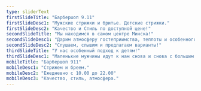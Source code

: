 ```yaml
---
type: sliderText
firstSlideTitle: "Барбершоп 9.11"
firstSlideDesc1: "Мужские стрижки и бритье. Детские стрижки."
firstSlideDesc2: "Качество и Стиль по доступной цене!"
secondSlideTitle: "Мы находимся в самом центре Минска!"
secondSlideDesc1: "Дарим атмосферу гостеприимства, теплоты и особенного подхода к каждому гостю."
secondSlideDesc2: "Слушаем, слышим и предлагаем варианты!"
thirdSlideTitle: "У нас особенный подход к детям!"
thirdSlideDesc1: "Маленькие мужчины идут к нам снова и снова с большим удовольствием!"
mobileTitle: "Барбершоп 911"
mobileDesc1: "Стрижем и бреем."
mobileDesc2: "Ежедневно с 10.00 до 22.00"
mobileDesc3: "Качество, стиль, атмосфера."
---
```

